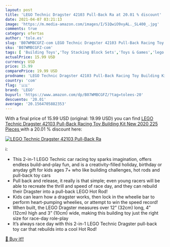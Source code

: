 ```yaml
---
layout: post
title: 'LEGO Technic Dragster 42103 Pull-Back Ra at 20.01 % discount'
date: 2021-04-07 03:21:13
image: 'https://m.media-amazon.com/images/I/51QwiO9xyAL._SL400_.jpg'
comments: true
category: ofertas
author: 'tole.es'
slug: 'B07WMBCGFZ-com LEGO Technic Dragster 42103 Pull-Back Racing Toy Building...'
sku: 'B07WMBCGFZ-com'
tags: [ 'Building Toys','Toy Stacking Block Sets','Toys & Games','lego', ]
actualPrice: 15.99 USD
currency: USD
price: 15.99
comparePrice: 19.99 USD
prodname: 'LEGO Technic Dragster 42103 Pull-Back Racing Toy Building Kit  New 2020  225 Pieces '
country: 'com'
flag: '🇺🇸'
brand: 'LEGO'
buyurl: 'https://www.amazon.com/dp/B07WMBCGFZ/?tag=tolees-20'
descuento: '20.01'
average: '20.1564705882353'
---
```


With a final price of 15.99 USD (original: 19.99 USD) you can find [LEGO Technic Dragster 42103 Pull-Back Racing Toy Building Kit  New 2020  225 Pieces ](https://www.amazon.com/dp/B07WMBCGFZ/?tag=tolees-20) with a  20.01 % discount here:

[![LEGO Technic Dragster 42103 Pull-Back Ra](https://m.media-amazon.com/images/I/51QwiO9xyAL._SL400_.jpg)](https://www.amazon.com/dp/B07WMBCGFZ/?tag=tolees-20)

ℹ️:

- This 2-in-1 LEGO Technic car racing toy sparks imagination, offers endless build-and-play fun, and is a creativity-filled holiday, birthday or anyday gift for kids ages 7+ who like building challenges, hot rods and pull-back toy cars
- Pull back and release, it really is that simple; even young racers will be able to recreate the thrill and speed of race day, and they can rebuild their Dragster into a pull-back LEGO Hot Rod!
- Kids can learn how a dragster works, then lock in the wheelie bar to perform heart-pumping wheelies, or attempt to win the speed record!
- When built, the LEGO Dragster measures over 12” (32cm) long, 4” (12cm) high and 3” (10cm) wide, making this building toy just the right size for race-day role-play
- It’s always race day with this 2-in-1 LEGO Technic Dragster pull-back toy car that rebuilds into a cool Hot Rod!

[🛒 Buy it!!](https://www.amazon.com/dp/B07WMBCGFZ/?tag=tolees-20)
